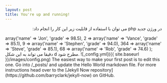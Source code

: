 ```yaml
---
layout: post
title: You're up and running!
---
```


<style>
h1 {
  direction: rtl;
}
p {
  direction: rtl;
}
</style>

 در ورژن جدید php می توان با استفاده از قابلیت زیر این کار را انجام داد:
 <?php

 $students = array(
256 => array('name' => 'Jon', 'grade' => 98.5),
2 => array('name' => 'Vance', 'grade' => 85.1),
9 => array('name' => 'Stephen', 'grade' => 94.0),
364 => array('name' => 'Steve', 'grade' => 85.1),
68 => array('name' => 'Rob', 'grade' => 74.6)
);
دقیقا می تواند به این شکل d مطرح شود.
![_config.yml]({{ site.baseurl }}/images/config.png)

The easiest way to make your first post is to edit this one. Go into /_posts/ and update the Hello World markdown file. For more instructions head over to the [Jekyll Now repository](https://github.com/barryclark/jekyll-now) on GitHub.
